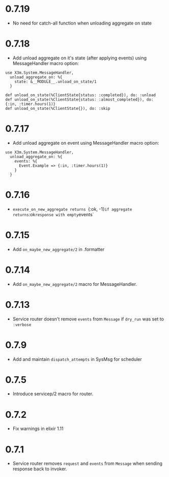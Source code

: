 # 0.7.19
  * No need for catch-all function when unloading aggregate on state

# 0.7.18
  * Add unload aggregate on it's state (after applying events) using MessageHandler macro option:
  ```
  use X3m.System.MessageHandler,
    unload_aggregate_on: %{
      state: &__MODULE__.unload_on_state/1
    }

  def unload_on_state(%ClientState{status: :completed}), do: :unload
  def unload_on_state(%ClientState{status: :almost_completed}), do: {:in, :timer.hours(1)}
  def unload_on_state(%ClientState{}), do: :skip
  ```

# 0.7.17
  * Add unload aggregate on event using MessageHandler macro option:
  ```
  use X3m.System.MessageHandler,
    unload_aggregate_on: %{
      events: %{
        Event.Example => {:in, :timer.hours(1)}
      }
    }
  ```

# 0.7.16
  * `execute_on_new_aggregate returns `{:ok, -1}` if aggregate returns `:ok` response
    with empty `events`

# 0.7.15
  * Add `on_maybe_new_aggregate/2` in .formatter

# 0.7.14
  * Add `on_maybe_new_aggregate/2` macro for MessageHandler.

# 0.7.13
  * Service router doesn't remove `events` from `Message` if `dry_run` was set to `:verbose`

# 0.7.9
  * Add and maintain `dispatch_attempts` in SysMsg for scheduler

# 0.7.5
  * Introduce servicep/2 macro for router.

# 0.7.2
  * Fix warnings in elixir 1.11

# 0.7.1
  * Service router removes `request` and `events` from `Message` when sending response back to invoker.
